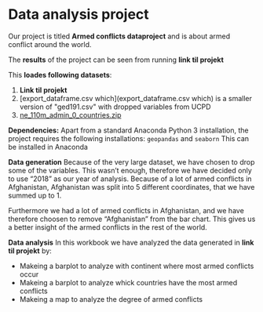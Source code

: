 # Data analysis project

Our project is titled **Armed conflicts dataproject** and is about armed conflict around the world. 

The **results** of the project can be seen from running **link til projekt**

This **loades following datasets**:

1. **Link til projekt**
2. [export_dataframe.csv which](export_dataframe.csv which) is a smaller version of "ged191.csv" with dropped variables from UCPD
3. [ne_110m_admin_0_countries.zip](ne_110m_admin_0_countries.zip)

**Dependencies:** Apart from a standard Anaconda Python 3 installation, the project requires the following installations:
``geopandas`` and ``seaborn``
This can be installed in Anaconda

**Data generation**
Because of the very large dataset, we have chosen to drop some of the variables. This wasn’t enough, therefore we have decided only to use “2018” as our year of analysis. Because of a lot of armed conflicts in Afghanistan, Afghanistan was split into 5 different coordinates, that we have summed up to 1.

Furthermore we had a lot of armed conflicts in Afghanistan, and we have therefore choosen to remove “Afghanistan” from the bar chart. This gives us a better insight of the armed conflicts in the rest of the world.

**Data analysis**
In this workbook we have analyzed the data generated in **link til projekt** by:
- Makeing a barplot to analyze with continent where most armed conflicts occur 
- Makeing a barplot to analyze whick countries have the most armed conflicts
- Makeing a map to analyze the degree of armed conflicts




